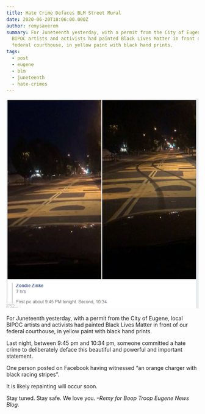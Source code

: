 ```yaml
---
title: Hate Crime Defaces BLM Street Mural
date: 2020-06-20T18:06:00.000Z
author: remysaverem
summary: For Juneteenth yesterday, with a permit from the City of Eugene, local
  BIPOC artists and activists had painted Black Lives Matter in front of our
  federal courthouse, in yellow paint with black hand prints.
tags:
  - post
  - eugene
  - blm
  - juneteenth
  - hate-crimes
---
```

![defacement of yellow paint](/static/img/defacement-of-yellow-paint-1-.png)

For Juneteenth yesterday, with a permit from the City of Eugene, local BIPOC artists and activists had painted Black Lives Matter in front of our federal courthouse, in yellow paint with black hand prints.

Last night, between 9:45 pm and 10:34 pm, someone committed a hate crime to deliberately deface this beautiful and powerful and important statement.

One person posted on Facebook having witnessed “an orange charger with black racing stripes”.

It is likely repainting will occur soon.

Stay tuned. Stay safe. We love you. *–Remy for Boop Troop Eugene News Blog.*

<!--EndFragment-->